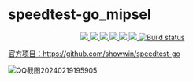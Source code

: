 # speedtest-go_mipsel
<p align="center">
<a href="https://github.com/lmq8267/speedtest-go/releases"><img src="https://img.shields.io/github/downloads/lmq8267/speedtest-go/total">
<a href="https://github.com/lmq8267/speedtest-go/graphs/contributors"><img src="https://img.shields.io/github/contributors-anon/lmq8267/speedtest-go">
<a href="https://github.com/lmq8267/speedtest-go/releases/"><img src="https://img.shields.io/github/release/lmq8267/speedtest-go">
<a href="https://github.com/lmq8267/speedtest-go/issues"><img src="https://img.shields.io/github/issues-raw/lmq8267/speedtest-go">
<a href="https://github.com/lmq8267/speedtest-go/discussions"><img src="https://img.shields.io/github/discussions/lmq8267/speedtest-go">
<a href="GitHub repo size"><img src="https://img.shields.io/github/repo-size/lmq8267/speedtest-go?color=red&style=flat-square">
<a href="https://github.com/lmq8267/speedtest-go/actions?query=workflow%3ABuild"><img src="https://img.shields.io/github/actions/workflow/status/lmq8267/speedtest-go/build.yml?branch=main" alt="Build status">
</p>

官方项目：https://github.com/showwin/speedtest-go

![QQ截图20240219195905](https://github.com/lmq8267/speedtest-go/assets/119713693/47cc7629-4093-4390-8764-7e48c2b75ef7)
